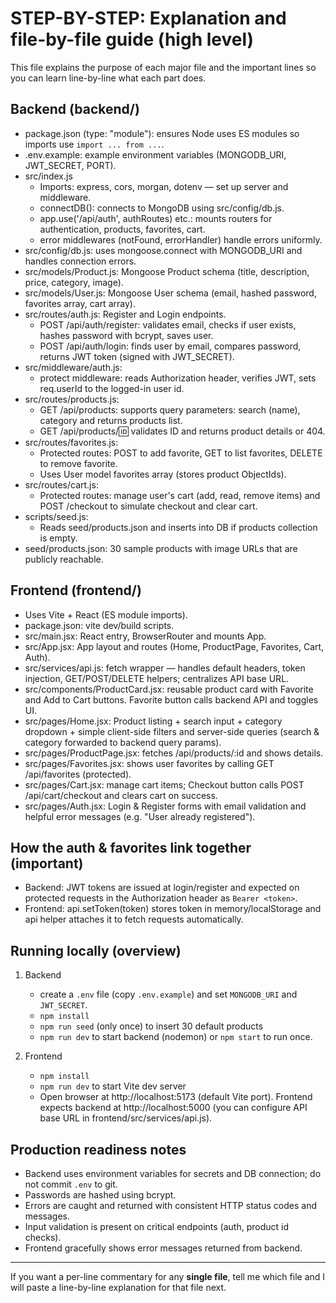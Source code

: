 # STEP-BY-STEP: Explanation and file-by-file guide (high level)

This file explains the purpose of each major file and the important lines so you can learn line-by-line what each part does.

## Backend (backend/)
- package.json (type: "module"): ensures Node uses ES modules so imports use `import ... from ...`.
- .env.example: example environment variables (MONGODB_URI, JWT_SECRET, PORT).
- src/index.js
  - Imports: express, cors, morgan, dotenv — set up server and middleware.
  - connectDB(): connects to MongoDB using src/config/db.js.
  - app.use('/api/auth', authRoutes) etc.: mounts routers for authentication, products, favorites, cart.
  - error middlewares (notFound, errorHandler) handle errors uniformly.
- src/config/db.js: uses mongoose.connect with MONGODB_URI and handles connection errors.
- src/models/Product.js: Mongoose Product schema (title, description, price, category, image).
- src/models/User.js: Mongoose User schema (email, hashed password, favorites array, cart array).
- src/routes/auth.js: Register and Login endpoints.
  - POST /api/auth/register: validates email, checks if user exists, hashes password with bcrypt, saves user.
  - POST /api/auth/login: finds user by email, compares password, returns JWT token (signed with JWT_SECRET).
- src/middleware/auth.js:
  - protect middleware: reads Authorization header, verifies JWT, sets req.userId to the logged-in user id.
- src/routes/products.js:
  - GET /api/products: supports query parameters: search (name), category and returns products list.
  - GET /api/products/:id: validates ID and returns product details or 404.
- src/routes/favorites.js:
  - Protected routes: POST to add favorite, GET to list favorites, DELETE to remove favorite.
  - Uses User model favorites array (stores product ObjectIds).
- src/routes/cart.js:
  - Protected routes: manage user's cart (add, read, remove items) and POST /checkout to simulate checkout and clear cart.
- scripts/seed.js:
  - Reads seed/products.json and inserts into DB if products collection is empty.
- seed/products.json: 30 sample products with image URLs that are publicly reachable.

## Frontend (frontend/)
- Uses Vite + React (ES module imports).
- package.json: vite dev/build scripts.
- src/main.jsx: React entry, BrowserRouter and mounts App.
- src/App.jsx: App layout and routes (Home, ProductPage, Favorites, Cart, Auth).
- src/services/api.js: fetch wrapper — handles default headers, token injection, GET/POST/DELETE helpers; centralizes API base URL.
- src/components/ProductCard.jsx: reusable product card with Favorite and Add to Cart buttons. Favorite button calls backend API and toggles UI.
- src/pages/Home.jsx: Product listing + search input + category dropdown + simple client-side filters and server-side queries (search & category forwarded to backend query params).
- src/pages/ProductPage.jsx: fetches /api/products/:id and shows details.
- src/pages/Favorites.jsx: shows user favorites by calling GET /api/favorites (protected).
- src/pages/Cart.jsx: manage cart items; Checkout button calls POST /api/cart/checkout and clears cart on success.
- src/pages/Auth.jsx: Login & Register forms with email validation and helpful error messages (e.g. "User already registered").

## How the auth & favorites link together (important)
- Backend: JWT tokens are issued at login/register and expected on protected requests in the Authorization header as `Bearer <token>`.
- Frontend: api.setToken(token) stores token in memory/localStorage and api helper attaches it to fetch requests automatically.

## Running locally (overview)
1. Backend
   - create a `.env` file (copy `.env.example`) and set `MONGODB_URI` and `JWT_SECRET`.
   - `npm install`
   - `npm run seed` (only once) to insert 30 default products
   - `npm run dev` to start backend (nodemon) or `npm start` to run once.

2. Frontend
   - `npm install`
   - `npm run dev` to start Vite dev server
   - Open browser at http://localhost:5173 (default Vite port). Frontend expects backend at http://localhost:5000 (you can configure API base URL in frontend/src/services/api.js).

## Production readiness notes
- Backend uses environment variables for secrets and DB connection; do not commit `.env` to git.
- Passwords are hashed using bcrypt.
- Errors are caught and returned with consistent HTTP status codes and messages.
- Input validation is present on critical endpoints (auth, product id checks).
- Frontend gracefully shows error messages returned from backend.

---
If you want a per-line commentary for any **single file**, tell me which file and I will paste a line-by-line explanation for that file next.
